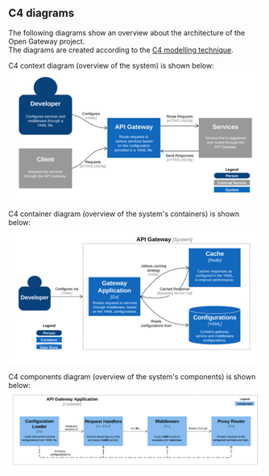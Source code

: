 ## C4 diagrams

The following diagrams show an overview about the architecture of the Open Gateway project.<br>
The diagrams are created according to the [C4 modelling technique](https://c4model.com/).

C4 context diagram (overview of the system) is shown below: <br>
![C4 diagram context](https://github.com/lucdoe/open-gateway/blob/main/docs/c4-context.png?raw=true)

C4 container diagram (overview of the system's containers) is shown below: <br>
![C4 diagram container](https://github.com/lucdoe/open-gateway/blob/main/docs/C4-container.png?raw=true)

C4 components diagram (overview of the system's components) is shown below: <br>
![C4 diagram components](https://github.com/lucdoe/open-gateway/blob/main/docs/c4-components.png?raw=true)

